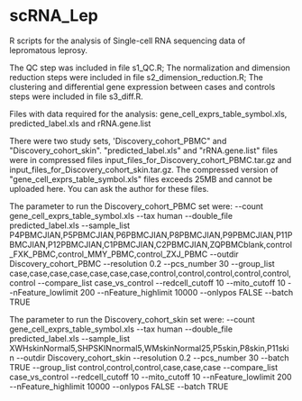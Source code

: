 # scRNA_Lep

R scripts for the analysis of Single-cell RNA sequencing data of lepromatous leprosy.

The QC step was included in file s1_QC.R;
The normalization and dimension reduction steps were included in file s2_dimension_reduction.R;
The clustering and differential gene expression between cases and controls steps were included in file s3_diff.R.

Files with data required for the analysis: gene_cell_exprs_table_symbol.xls, predicted_label.xls and rRNA.gene.list

There were two study sets, 'Discovery_cohort_PBMC" and "Discovery_cohort_skin". "predicted_label.xls" and "rRNA.gene.list" files were in compressed files input_files_for_Discovery_cohort_PBMC.tar.gz and input_files_for_Discovery_cohort_skin.tar.gz.
The compressed version of "gene_cell_exprs_table_symbol.xls" files exceeds 25MB and cannot be uploaded here. You can ask the author for these files.
 
The  parameter to run the Discovery_cohort_PBMC set were:
 --count gene_cell_exprs_table_symbol.xls --tax human --double_file predicted_label.xls --sample_list P4PBMCJIAN,P5PBMCJIAN,P6PBMCJIAN,P8PBMCJIAN,P9PBMCJIAN,P11PBMCJIAN,P12PBMCJIAN,C1PBMCJIAN,C2PBMCJIAN,ZQPBMCblank,control_FXK_PBMC,control_MMY_PBMC,control_ZXJ_PBMC --outdir Discovery_cohort_PBMC  --resolution 0.2 --pcs_number 30 --group_list case,case,case,case,case,case,case,control,control,control,control,control,control --compare_list case_vs_control --redcell_cutoff 10 --mito_cutoff 10 --nFeature_lowlimit 200 --nFeature_highlimit 10000 --onlypos FALSE --batch TRUE

The  parameter to run the Discovery_cohort_skin set were:
--count gene_cell_exprs_table_symbol.xls --tax human --double_file predicted_label.xls --sample_list XWHskinNormal5,SHPSKINnormal5,WMskinNormal25,P5skin,P8skin,P11skin --outdir Discovery_cohort_skin  --resolution 0.2 --pcs_number 30  --batch TRUE --group_list control,control,control,case,case,case --compare_list case_vs_control --redcell_cutoff 10 --mito_cutoff 10 --nFeature_lowlimit 200 --nFeature_highlimit 10000 --onlypos FALSE --batch TRUE

